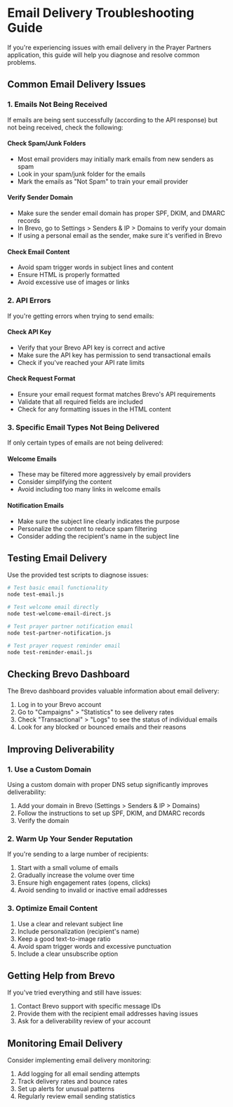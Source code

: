 # Email Delivery Troubleshooting Guide

If you're experiencing issues with email delivery in the Prayer Partners application, this guide will help you diagnose and resolve common problems.

## Common Email Delivery Issues

### 1. Emails Not Being Received

If emails are being sent successfully (according to the API response) but not being received, check the following:

#### Check Spam/Junk Folders
- Most email providers may initially mark emails from new senders as spam
- Look in your spam/junk folder for the emails
- Mark the emails as "Not Spam" to train your email provider

#### Verify Sender Domain
- Make sure the sender email domain has proper SPF, DKIM, and DMARC records
- In Brevo, go to Settings > Senders & IP > Domains to verify your domain
- If using a personal email as the sender, make sure it's verified in Brevo

#### Check Email Content
- Avoid spam trigger words in subject lines and content
- Ensure HTML is properly formatted
- Avoid excessive use of images or links

### 2. API Errors

If you're getting errors when trying to send emails:

#### Check API Key
- Verify that your Brevo API key is correct and active
- Make sure the API key has permission to send transactional emails
- Check if you've reached your API rate limits

#### Check Request Format
- Ensure your email request format matches Brevo's API requirements
- Validate that all required fields are included
- Check for any formatting issues in the HTML content

### 3. Specific Email Types Not Being Delivered

If only certain types of emails are not being delivered:

#### Welcome Emails
- These may be filtered more aggressively by email providers
- Consider simplifying the content
- Avoid including too many links in welcome emails

#### Notification Emails
- Make sure the subject line clearly indicates the purpose
- Personalize the content to reduce spam filtering
- Consider adding the recipient's name in the subject line

## Testing Email Delivery

Use the provided test scripts to diagnose issues:

```bash
# Test basic email functionality
node test-email.js

# Test welcome email directly
node test-welcome-email-direct.js

# Test prayer partner notification email
node test-partner-notification.js

# Test prayer request reminder email
node test-reminder-email.js
```

## Checking Brevo Dashboard

The Brevo dashboard provides valuable information about email delivery:

1. Log in to your Brevo account
2. Go to "Campaigns" > "Statistics" to see delivery rates
3. Check "Transactional" > "Logs" to see the status of individual emails
4. Look for any blocked or bounced emails and their reasons

## Improving Deliverability

### 1. Use a Custom Domain

Using a custom domain with proper DNS setup significantly improves deliverability:

1. Add your domain in Brevo (Settings > Senders & IP > Domains)
2. Follow the instructions to set up SPF, DKIM, and DMARC records
3. Verify the domain

### 2. Warm Up Your Sender Reputation

If you're sending to a large number of recipients:

1. Start with a small volume of emails
2. Gradually increase the volume over time
3. Ensure high engagement rates (opens, clicks)
4. Avoid sending to invalid or inactive email addresses

### 3. Optimize Email Content

1. Use a clear and relevant subject line
2. Include personalization (recipient's name)
3. Keep a good text-to-image ratio
4. Avoid spam trigger words and excessive punctuation
5. Include a clear unsubscribe option

## Getting Help from Brevo

If you've tried everything and still have issues:

1. Contact Brevo support with specific message IDs
2. Provide them with the recipient email addresses having issues
3. Ask for a deliverability review of your account

## Monitoring Email Delivery

Consider implementing email delivery monitoring:

1. Add logging for all email sending attempts
2. Track delivery rates and bounce rates
3. Set up alerts for unusual patterns
4. Regularly review email sending statistics
